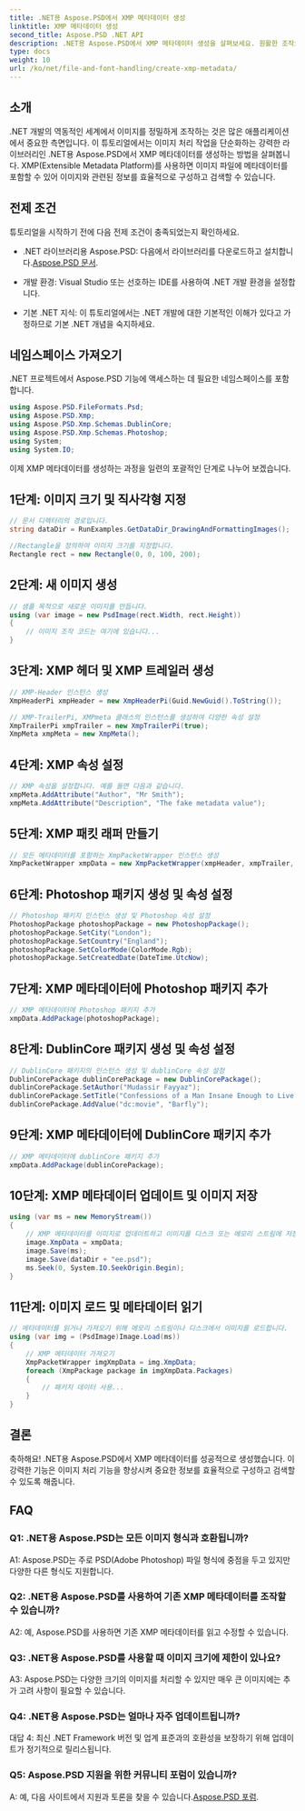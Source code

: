 ```yaml
---
title: .NET용 Aspose.PSD에서 XMP 메타데이터 생성
linktitle: XMP 메타데이터 생성
second_title: Aspose.PSD .NET API
description: .NET용 Aspose.PSD에서 XMP 메타데이터 생성을 살펴보세요. 원활한 조작으로 이미지 정리를 강화합니다.
type: docs
weight: 10
url: /ko/net/file-and-font-handling/create-xmp-metadata/
---
```

## 소개

.NET 개발의 역동적인 세계에서 이미지를 정밀하게 조작하는 것은 많은 애플리케이션에서 중요한 측면입니다. 이 튜토리얼에서는 이미지 처리 작업을 단순화하는 강력한 라이브러리인 .NET용 Aspose.PSD에서 XMP 메타데이터를 생성하는 방법을 살펴봅니다. XMP(Extensible Metadata Platform)를 사용하면 이미지 파일에 메타데이터를 포함할 수 있어 이미지와 관련된 정보를 효율적으로 구성하고 검색할 수 있습니다.

## 전제 조건

튜토리얼을 시작하기 전에 다음 전제 조건이 충족되었는지 확인하세요.

-  .NET 라이브러리용 Aspose.PSD: 다음에서 라이브러리를 다운로드하고 설치합니다.[Aspose.PSD 문서](https://reference.aspose.com/psd/net/).

- 개발 환경: Visual Studio 또는 선호하는 IDE를 사용하여 .NET 개발 환경을 설정합니다.

- 기본 .NET 지식: 이 튜토리얼에서는 .NET 개발에 대한 기본적인 이해가 있다고 가정하므로 기본 .NET 개념을 숙지하세요.

## 네임스페이스 가져오기

.NET 프로젝트에서 Aspose.PSD 기능에 액세스하는 데 필요한 네임스페이스를 포함합니다.

```csharp
using Aspose.PSD.FileFormats.Psd;
using Aspose.PSD.Xmp;
using Aspose.PSD.Xmp.Schemas.DublinCore;
using Aspose.PSD.Xmp.Schemas.Photoshop;
using System;
using System.IO;
```

이제 XMP 메타데이터를 생성하는 과정을 일련의 포괄적인 단계로 나누어 보겠습니다.

## 1단계: 이미지 크기 및 직사각형 지정

```csharp
// 문서 디렉터리의 경로입니다.
string dataDir = RunExamples.GetDataDir_DrawingAndFormattingImages();

//Rectangle을 정의하여 이미지 크기를 지정합니다.
Rectangle rect = new Rectangle(0, 0, 100, 200);
```

## 2단계: 새 이미지 생성

```csharp
// 샘플 목적으로 새로운 이미지를 만듭니다.
using (var image = new PsdImage(rect.Width, rect.Height))
{
    // 이미지 조작 코드는 여기에 있습니다...
}
```

## 3단계: XMP 헤더 및 XMP 트레일러 생성

```csharp
// XMP-Header 인스턴스 생성
XmpHeaderPi xmpHeader = new XmpHeaderPi(Guid.NewGuid().ToString());

// XMP-TrailerPi, XMPmeta 클래스의 인스턴스를 생성하여 다양한 속성 설정
XmpTrailerPi xmpTrailer = new XmpTrailerPi(true);
XmpMeta xmpMeta = new XmpMeta();
```

## 4단계: XMP 속성 설정

```csharp
// XMP 속성을 설정합니다. 예를 들면 다음과 같습니다.
xmpMeta.AddAttribute("Author", "Mr Smith");
xmpMeta.AddAttribute("Description", "The fake metadata value");
```

## 5단계: XMP 패킷 래퍼 만들기

```csharp
// 모든 메타데이터를 포함하는 XmpPacketWrapper 인스턴스 생성
XmpPacketWrapper xmpData = new XmpPacketWrapper(xmpHeader, xmpTrailer, xmpMeta);
```

## 6단계: Photoshop 패키지 생성 및 속성 설정

```csharp
// Photoshop 패키지 인스턴스 생성 및 Photoshop 속성 설정
PhotoshopPackage photoshopPackage = new PhotoshopPackage();
photoshopPackage.SetCity("London");
photoshopPackage.SetCountry("England");
photoshopPackage.SetColorMode(ColorMode.Rgb);
photoshopPackage.SetCreatedDate(DateTime.UtcNow);
```

## 7단계: XMP 메타데이터에 Photoshop 패키지 추가

```csharp
// XMP 메타데이터에 Photoshop 패키지 추가
xmpData.AddPackage(photoshopPackage);
```

## 8단계: DublinCore 패키지 생성 및 속성 설정

```csharp
// DublinCore 패키지의 인스턴스 생성 및 dublinCore 속성 설정
DublinCorePackage dublinCorePackage = new DublinCorePackage();
dublinCorePackage.SetAuthor("Mudassir Fayyaz");
dublinCorePackage.SetTitle("Confessions of a Man Insane Enough to Live With the Beasts");
dublinCorePackage.AddValue("dc:movie", "Barfly");
```

## 9단계: XMP 메타데이터에 DublinCore 패키지 추가

```csharp
// XMP 메타데이터에 dublinCore 패키지 추가
xmpData.AddPackage(dublinCorePackage);
```

## 10단계: XMP 메타데이터 업데이트 및 이미지 저장

```csharp
using (var ms = new MemoryStream())
{
    // XMP 메타데이터를 이미지로 업데이트하고 이미지를 디스크 또는 메모리 스트림에 저장합니다.
    image.XmpData = xmpData;
    image.Save(ms);
    image.Save(dataDir + "ee.psd");
    ms.Seek(0, System.IO.SeekOrigin.Begin);
}
```

## 11단계: 이미지 로드 및 메타데이터 읽기

```csharp
// 메타데이터를 읽거나 가져오기 위해 메모리 스트림이나 디스크에서 이미지를 로드합니다.
using (var img = (PsdImage)Image.Load(ms))
{
    // XMP 메타데이터 가져오기
    XmpPacketWrapper imgXmpData = img.XmpData;
    foreach (XmpPackage package in imgXmpData.Packages)
    {
        // 패키지 데이터 사용...
    }
}
```

## 결론

축하해요! .NET용 Aspose.PSD에서 XMP 메타데이터를 성공적으로 생성했습니다. 이 강력한 기능은 이미지 처리 기능을 향상시켜 중요한 정보를 효율적으로 구성하고 검색할 수 있도록 해줍니다.

## FAQ

### Q1: .NET용 Aspose.PSD는 모든 이미지 형식과 호환됩니까?

A1: Aspose.PSD는 주로 PSD(Adobe Photoshop) 파일 형식에 중점을 두고 있지만 다양한 다른 형식도 지원합니다.

### Q2: .NET용 Aspose.PSD를 사용하여 기존 XMP 메타데이터를 조작할 수 있습니까?

A2: 예, Aspose.PSD를 사용하면 기존 XMP 메타데이터를 읽고 수정할 수 있습니다.

### Q3: .NET용 Aspose.PSD를 사용할 때 이미지 크기에 제한이 있나요?

A3: Aspose.PSD는 다양한 크기의 이미지를 처리할 수 있지만 매우 큰 이미지에는 추가 고려 사항이 필요할 수 있습니다.

### Q4: .NET용 Aspose.PSD는 얼마나 자주 업데이트됩니까?

대답 4: 최신 .NET Framework 버전 및 업계 표준과의 호환성을 보장하기 위해 업데이트가 정기적으로 릴리스됩니다.

### Q5: Aspose.PSD 지원을 위한 커뮤니티 포럼이 있습니까?

 A: 예, 다음 사이트에서 지원과 토론을 찾을 수 있습니다.[Aspose.PSD 포럼](https://forum.aspose.com/c/psd/34).